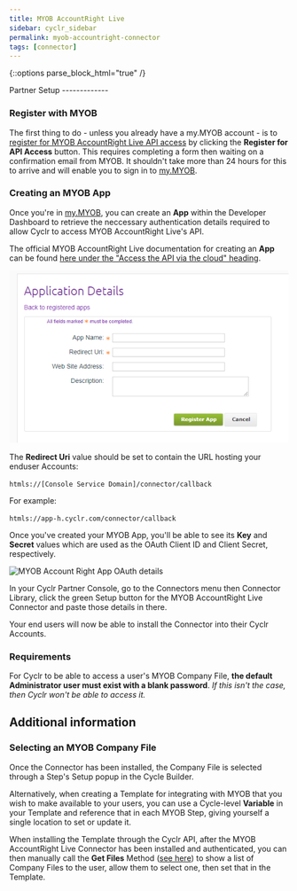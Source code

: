 ```yaml
---
title: MYOB AccountRight Live
sidebar: cyclr_sidebar
permalink: myob-accountright-connector
tags: [connector]
---
```

{::options parse_block_html="true" /}
<section class="card">
Partner Setup
-------------

### Register with MYOB

The first thing to do - unless you already have a my.MYOB account - is to [register for MYOB AccountRight Live API access](https://developer.myob.com/api/accountright/api-overview/getting-started/) by clicking the **Register for API Access** button.  This requires completing a form then waiting on a confirmation email from MYOB.  It shouldn't take more than 24 hours for this to arrive and will enable you to sign in to [my.MYOB](https://my.myob.com.au/Pages/Default.aspx).


### Creating an MYOB App

Once you're in [my.MYOB](https://my.myob.com.au/Pages/Default.aspx), you can create an **App** within the Developer Dashboard to retrieve the neccessary authentication details required to allow Cyclr to access MYOB AccountRight Live's API.

The official MYOB AccountRight Live documentation for creating an **App** can be found [here under the "Access the API via the cloud" heading](https://developer.myob.com/api/accountright/api-overview/getting-started/).

![MYOB Account Right App Setup](./images/myob-accountright-create-an-app.png)

The **Redirect Uri** value should be set to contain the URL hosting your enduser Accounts:

```htmls://[Console Service Domain]/connector/callback```

For example:

```htmls://app-h.cyclr.com/connector/callback```


Once you've created your MYOB App, you'll be able to see its **Key** and **Secret** values which are used as the OAuth Client ID and Client Secret, respectively.

![MYOB Account Right App OAuth details](./images/myob-accountright-app-oauth-details.png)

In your Cyclr Partner Console, go to the Connectors menu then Connector Library, click the green Setup button for the MYOB AccountRight Live Connector and paste those details in there.

Your end users will now be able to install the Connector into their Cyclr Accounts.


### Requirements

For Cyclr to be able to access a user's MYOB Company File, **the default Administrator user must exist with a blank password**.  *If this isn't the case, then Cyclr won't be able to access it.*

</section>
<section class="card">

## Additional information

### Selecting an MYOB Company File

Once the Connector has been installed, the Company File is selected through a Step's Setup popup in the Cycle Builder.

Alternatively, when creating a Template for integrating with MYOB that you wish to make available to your users, you can use a Cycle-level **Variable** in your Template and reference that in each MYOB Step, giving yourself a single location to set or update it.

When installing the Template through the Cyclr API, after the MYOB AccountRight Live Connector has been installed and authenticated, you can then manually call the **Get Files** Method ([see here](https://docs.cyclr.com/call-a-connector-method)) to show a list of Company Files to the user, allow them to select one, then set that in the Template.

</section>
